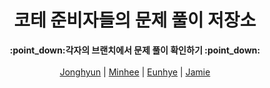 <h1 align="center">코테 준비자들의 문제 풀이 저장소</h1>

<p align="center">
  <b>:point_down:각자의 브랜치에서 문제 풀이 확인하기 :point_down:</b><br><br>
  <a href="https://github.com/Algo-Holics/CodingTest-prep/tree/leejonghyun">Jonghyun</a> |
  <a href="https://github.com/Algo-Holics/CodingTest-prep/tree/minhee">Minhee</a> |
  <a href="https://github.com/Algo-Holics/CodingTest-prep/tree/eunhyekim">Eunhye</a> |
  <a href="https://github.com/Algo-Holics/CodingTest-prep/tree/jamie">Jamie</a>
</p>




